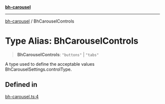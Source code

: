 [**bh-carousel**](../README.md)

---

[bh-carousel](../README.md) / BhCarouselControls

# Type Alias: BhCarouselControls

> **BhCarouselControls**: `"buttons"` \| `"tabs"`

A type used to define the acceptable values BhCarouselSettings.controlType.

## Defined in

[bh-carousel.ts:4](https://github.com/ctorgalson/bh-carousel/blob/41e5b0233672e63e4b9d79c87050fe4bc6068cdf/src/bh-carousel.ts#L4)
